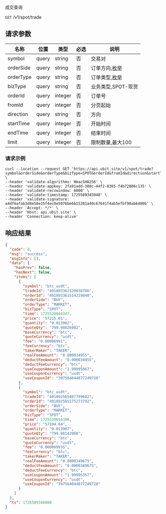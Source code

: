 成交查询

`GET` /v1/spot/trade

## 请求参数

| 名称        | 位置    | 类型      | 必选 | 说明                                 |
|-----------|-------|---------|----|------------------------------------|
| symbol    | query | string  | 否  | 交易对                                |
| orderSide | query | string  | 否  | 订单方向,[枚举](/spot/README?id=买卖方向)    |
| orderType | query | string  | 否  | 订单类型,[枚举](/spot/README?id=订单类型及含义) |
| bizType   | query | string  | 否  | 业务类型,SPOT-现货                       |
| orderId   | query | integer | 否  | 订单号                                |
| fromId    | query | integer | 否  | 分页起始                               |
| direction | query | string  | 否  | 方向                                 |
| startTime | query | integer | 否  | 开始时间                               |
| endTime   | query | integer | 否  | 结束时间                               |
| limit     | query | integer | 否  | 限制数量,最大100                         |

### 请求示例

```shell
curl --location --request GET 'https://api.ubit.site/v1/spot/trade?symbol&orderSide&orderType&bizType=SPOT&orderId&fromId&direction&startTime=&endTime=&limit=20' \
--header 'validate-algorithms: HmacSHA256' \
--header 'validate-appkey: 2fa91add-388c-44f2-8365-f4b72886c135' \
--header 'validate-recvwindow: 6000' \
--header 'validate-timestamp: 1725589345948' \
--header 'validate-signature: a4df6afab3d8e58e35f4ec0e5076be6b15281a40c67641f4ab5efbf98ab6400b' \
--header 'Accept: */*' \
--header 'Host: api.ubit.site' \
--header 'Connection: keep-alive' 
```

## 响应结果

```json
{
  "code": 0,
  "msg": "success",
  "msgInfo": [],
  "data": {
    "hasPrev": false,
    "hasNext": false,
    "items": [
      {
        "symbol": "btc_usdt",
        "tradeId": "401893362120038786",
        "orderId": "401893361514219840",
        "orderSide": "BUY",
        "orderType": "MARKET",
        "bizType": "SPOT",
        "time": 1725520844347,
        "price": "57215.01",
        "quantity": "0.013982",
        "quoteQty": "799.98026982",
        "baseCurrency": "btc",
        "quoteCurrency": "usdt",
        "fee": "0.00006991",
        "feeCurrency": "btc",
        "takerMaker": "TAKER",
        "realFeeAmount": "0.000034955",
        "deductFeeAmount": "0.000034955",
        "deductFeeCurrency": "btc",
        "useCouponAmount": "1.99995067",
        "useCouponCurrency": "usdt",
        "useCouponId": "397564044877249728"
      },
      {
        "symbol": "btc_usdt",
        "tradeId": "401892565407799682",
        "orderId": "401892565175273792",
        "orderSide": "BUY",
        "orderType": "MARKET",
        "bizType": "SPOT",
        "time": 1725520654396,
        "price": "57194.64",
        "quantity": "0.013987",
        "quoteQty": "799.98142968",
        "baseCurrency": "btc",
        "quoteCurrency": "usdt",
        "fee": "0.000069935",
        "feeCurrency": "btc",
        "takerMaker": "TAKER",
        "realFeeAmount": "0.0000349675",
        "deductFeeAmount": "0.0000349675",
        "deductFeeCurrency": "btc",
        "useCouponAmount": "1.99995357",
        "useCouponCurrency": "usdt",
        "useCouponId": "397564044877249728"
      }
    ]
  },
  "ts": 1725589346080
}
```

